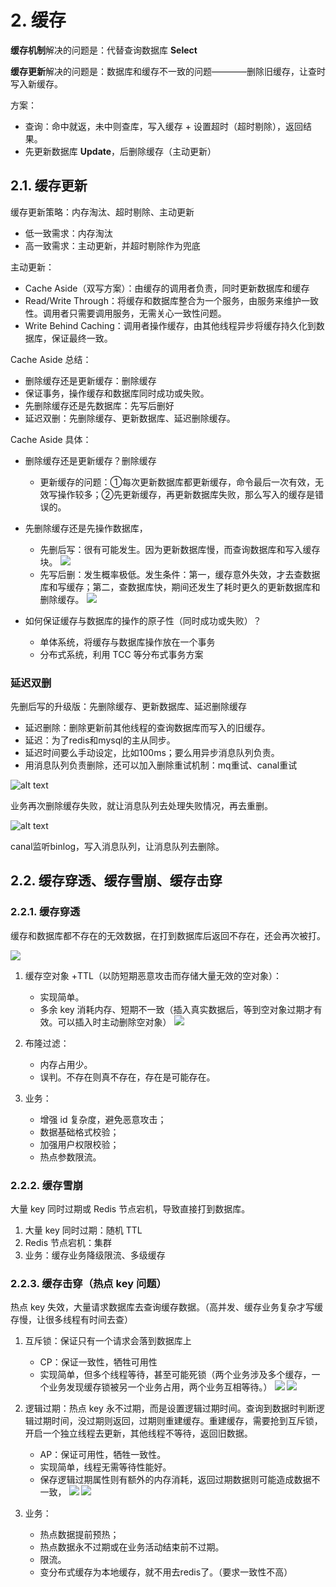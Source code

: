 
# 2. 缓存

**缓存机制**解决的问题是：代替查询数据库 **Select**

**缓存更新**解决的问题是：数据库和缓存不一致的问题————删除旧缓存，让查时写入新缓存。

方案：

- 查询：命中就返，未中则查库，写入缓存 + 设置超时（超时剔除），返回结果。
- 先更新数据库 **Update**，后删除缓存（主动更新）

## 2.1. 缓存更新

缓存更新策略：内存淘汰、超时剔除、主动更新

- 低一致需求：内存淘汰
- 高一致需求：主动更新，并超时剔除作为兜底

主动更新：
- Cache Aside（双写方案）：由缓存的调用者负责，同时更新数据库和缓存
- Read/Write Through：将缓存和数据库整合为一个服务，由服务来维护一致性。调用者只需要调用服务，无需关心一致性问题。
- Write Behind Caching：调用者操作缓存，由其他线程异步将缓存持久化到数据库，保证最终一致。

Cache Aside 总结：

- 删除缓存还是更新缓存：删除缓存
- 保证事务，操作缓存和数据库同时成功或失败。
- 先删除缓存还是先数据库：先写后删好
- 延迟双删：先删除缓存、更新数据库、延迟删除缓存。

Cache Aside 具体：

- 删除缓存还是更新缓存？删除缓存
  - 更新缓存的问题：①每次更新数据库都更新缓存，命令最后一次有效，无效写操作较多；②先更新缓存，再更新数据库失败，那么写入的缓存是错误的。

- 先删除缓存还是先操作数据库，

  - 先删后写：很有可能发生。因为更新数据库慢，而查询数据库和写入缓存块。
    ![](../../images/XhyTbTB85o7iDXxRRKpcbNyfnCd.png)
  - 先写后删：发生概率极低。发生条件：第一，缓存意外失效，才去查数据库和写缓存；第二，查数据库快，期间还发生了耗时更久的更新数据库和删除缓存。
    ![](../../images/Sz8gb77kNoOWDPx2lb3cu7x0nhc.png)
- 如何保证缓存与数据库的操作的原子性（同时成功或失败）？

  - 单体系统，将缓存与数据库操作放在一个事务
  - 分布式系统，利用 TCC 等分布式事务方案



### 延迟双删

先删后写的升级版：先删除缓存、更新数据库、延迟删除缓存
- 延迟删除：删除更新前其他线程的查询数据库而写入的旧缓存。
- 延迟：为了redis和mysql的主从同步。
- 延迟时间要么手动设定，比如100ms；要么用异步消息队列负责。
- 用消息队列负责删除，还可以加入删除重试机制：mq重试、canal重试

![alt text](../../images/image-158.png)

业务再次删除缓存失败，就让消息队列去处理失败情况，再去重删。

![alt text](../../images/image-159.png)

canal监听binlog，写入消息队列，让消息队列去删除。

## 2.2. 缓存穿透、缓存雪崩、缓存击穿

### 2.2.1. 缓存穿透

缓存和数据库都不存在的无效数据，在打到数据库后返回不存在，还会再次被打。

![](../../images/G9vRbdz7tokvunxPYWacQQhVnbg.png)

1. 缓存空对象 +TTL（以防短期恶意攻击而存储大量无效的空对象）：

   - 实现简单。
   - 多余 key 消耗内存、短期不一致（插入真实数据后，等到空对象过期才有效。可以插入时主动删除空对象）
     ![](../../images/VpbnbOWMVoqO7kxLsZNcUk70nqe.png)
2. 布隆过滤：

   - 内存占用少。
   - 误判。不存在则真不存在，存在是可能存在。
3. 业务：

   - 增强 id 复杂度，避免恶意攻击；
   - 数据基础格式校验；
   - 加强用户权限校验；
   - 热点参数限流。

### 2.2.2. 缓存雪崩

大量 key 同时过期或 Redis 节点宕机，导致直接打到数据库。

1. 大量 key 同时过期：随机 TTL
2. Redis 节点宕机：集群
3. 业务：缓存业务降级限流、多级缓存

### 2.2.3. 缓存击穿（热点 key 问题）

热点 key 失效，大量请求数据库去查询缓存数据。（高并发、缓存业务复杂才写缓存慢，让很多线程有时间去查）

1. 互斥锁：保证只有一个请求会落到数据库上

   - CP：保证一致性，牺牲可用性
   - 实现简单，但多个线程等待，甚至可能死锁（两个业务涉及多个缓存，一个业务发现缓存锁被另一个业务占用，两个业务互相等待。）
     ![](../../images/MrIkbb51RouL7ixdHYoc1krFnAh.png)
     ![](../../images/CjEPbUuyJo88BvxyHAScBPWMnah.png)
2. 逻辑过期：热点 key 永不过期，而是设置逻辑过期时间。查询到数据时判断逻辑过期时间，没过期则返回，过期则重建缓存。重建缓存，需要抢到互斥锁，开启一个独立线程去更新，其他线程不等待，返回旧数据。

   - AP：保证可用性，牺牲一致性。
   - 实现简单，线程无需等待性能好。
   - 保存逻辑过期属性则有额外的内存消耗，返回过期数据则可能造成数据不一致，
     ![](../../images/FBFnbtiuBovMqPxw3QzcCR3InQh.png)
     ![](../../images/YIW6bRdSSo19ZPxKqCCcxwOAnJs.png)
3. 业务：
   - 热点数据提前预热；
   - 热点数据永不过期或在业务活动结束前不过期。
   - 限流。
   - 变分布式缓存为本地缓存，就不用去redis了。（要求一致性不高）